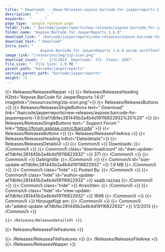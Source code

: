 ```yaml
---
title: " Downloads ---Neue-Releases-aspose.barcode-for-jasperreports-1.6.0 . "
description:  "    . " 
keywords:  "    . " 
page_type:  single_release_page
folder_link: " barcode/jasperreports/new-releases/aspose.barcode-for-jasperreports-1.6.0/"
folder_name: "Aspose.BarCode für JasperReports 1.6.0"
download_link: " /barcode/jasperreports/new-releases/aspose.barcode-for-jasperreports-1.6.0/af7dbfec281445b2a4b4d19116822932"
download_text: " Download"
Intro_text: " 
				Aspose.BarCode für JasperReports 1.6.0 wurde veröffentlicht.Neue Funktionen:BARC..."
image_link: "/resources/img/zip-icon.png"
download_count: "   1/3/2013  Downloads: 371  Views: 1697"
file_size: "  File Size: 1.9 MB "
parent_path: "barcode/jasperreports"
section_parent_path: "barcode/jasperreports"
weight: 71
---
```


{{< Releases/ReleasesWapper >}}
  {{< Releases/ReleasesHeading H2txt="Aspose.BarCode für JasperReports 1.6.0" imagelink="/resources/img/zip-icon.png">}}
  {{< Releases/ReleasesButtons >}}
    {{< Releases/ReleasesSingleButtons text=" Download" link="/barcode/jasperreports/new-releases/aspose.barcode-for-jasperreports-1.6.0/af7dbfec281445b2a4b4d19116822932%20%20" >}}
    {{< Releases/ReleasesSingleButtons text=" Support Forum " link="https://forum.aspose.com/c/barcode" >}}
  {{< Releases/ReleasesButtons >}}
  {{< Releases/ReleasesFileArea >}}
    {{< Releases/ReleasesHeading h4txt="Dateidetails">}}
    {{< Releases/ReleasesDetailsUl >}}
            {{< Common/li >}} Downloads: {{< /Common/li >}}
      {{< Common/li class="downloadcount" id="dwn-update-af7dbfec281445b2a4b4d19116822932" >}} 371 {{< /Common/li >}}
      {{< Common/li >}} Dateigröße: {{< /Common/li >}}
      {{< Common/li id="size-update-af7dbfec281445b2a4b4d19116822932" >}} 1.9 MB {{< /Common/li >}} 
      {{< Common/li  class="hide" >}} Posted By: {{< /Common/li >}} 
      {{< Common/li class="hide" id="author-update-af7dbfec281445b2a4b4d19116822932" >}} saqib.razzaq {{< /Common/li >}}
      {{< Common/li class="hide" >}} Ansichten: {{< /Common/li >}}
      {{< Common/li class="hide" id="view-update-af7dbfec281445b2a4b4d19116822932" >}} 1698 {{< /Common/li >}}
      {{< Common/li >}} Hinzugefügt am: {{< /Common/li >}}
      {{< Common/li id="added-update-af7dbfec281445b2a4b4d19116822932" >}} 1/3/2013 {{< /Common/li >}} 

    {{< /Releases/ReleasesDetailsUl >}}

  {{< Releases/ReleasesFileFeatures >}}
      
  {{< /Releases/ReleasesFileFeatures >}}
 {{< /Releases/ReleasesFileArea >}}
{{< /Releases/ReleasesWapper >}}



